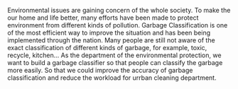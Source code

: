 Environmental issues are gaining concern of the whole society. 
To make the our home and life better, many efforts have been made to protect environment from different kinds of pollution.
Garbage Classification is one of the most efficient way to improve the situation and has been being implemented through the nation.
Many people are still not aware of the exact classification of different kinds of garbage, for example, toxic, recycle, kitchen...
As the department of the environmental protection, we want to build a garbage classifier so that people can classify the garbage more easily.
So that we could improve the accuracy of garbage classification and reduce the workload for urrban cleaning department.
